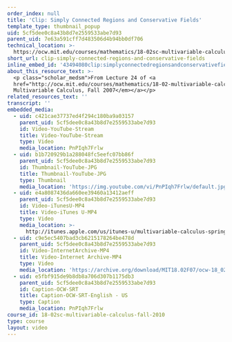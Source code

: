 ```yaml
---
order_index: null
title: 'Clip: Simply Connected Regions and Conservative Fields'
template_type: thumbnail_popup
uid: 5cf5dee0c8a43b8d7e2559533abe7d93
parent_uid: 7e63a591cff7d483506d4b94bb0df706
technical_location: >-
  https://ocw.mit.edu/courses/mathematics/18-02sc-multivariable-calculus-fall-2010/3.-double-integrals-and-line-integrals-in-the-plane/part-c-greens-theorem/session-72-simply-connected-regions-and-conservative-fields/clip-simply-connected-regions-and-conservative-fields
short_url: clip-simply-connected-regions-and-conservative-fields
inline_embed_id: '43494080clip:simplyconnectedregionsandconservativefields48330595'
about_this_resource_text: >-
  <p class="scholar_medsm">From Lecture 24 of <a
  href="http://ocw.mit.edu/courses/mathematics/18-02-multivariable-calculus-fall-2007/video-lectures/"><em>18.02
  Multivariable Calculus, Fall 2007</em></a></p>
related_resources_text: ''
transcript: ''
embedded_media:
  - uid: c421cae37737ed4f294c180ba9a03157
    parent_uid: 5cf5dee0c8a43b8d7e2559533abe7d93
    id: Video-YouTube-Stream
    title: Video-YouTube-Stream
    type: Video
    media_location: PnPIqh7Frlw
  - uid: b1b720929b1a288048fc5eefc07bb86f
    parent_uid: 5cf5dee0c8a43b8d7e2559533abe7d93
    id: Thumbnail-YouTube-JPG
    title: Thumbnail-YouTube-JPG
    type: Thumbnail
    media_location: 'https://img.youtube.com/vi/PnPIqh7Frlw/default.jpg'
  - uid: e4a8087436da660ee39460a13412aeff
    parent_uid: 5cf5dee0c8a43b8d7e2559533abe7d93
    id: Video-iTunesU-MP4
    title: Video-iTunes U-MP4
    type: Video
    media_location: >-
      http://itunes.apple.com/us/itunes-u/multivariable-calculus-spring/id354869122
  - uid: c9e5ec5407bad3cb6215178264be478d
    parent_uid: 5cf5dee0c8a43b8d7e2559533abe7d93
    id: Video-InternetArchive-MP4
    title: Video-Internet Archive-MP4
    type: Video
    media_location: 'https://archive.org/download/MIT18.02F07/ocw-18_02-f07-lec24_300k.mp4'
  - uid: e5fbf915de9b8db8a706d307b1175db3
    parent_uid: 5cf5dee0c8a43b8d7e2559533abe7d93
    id: Caption-OCW-SRT
    title: Caption-OCW-SRT-English - US
    type: Caption
    media_location: PnPIqh7Frlw
course_id: 18-02sc-multivariable-calculus-fall-2010
type: course
layout: video
---
```

